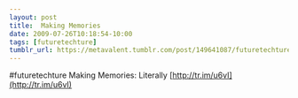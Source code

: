 ```yaml
---
layout: post
title:  Making Memories
date: 2009-07-26T10:18:54-10:00
tags: [futuretechture]
tumblr_url: https://metavalent.tumblr.com/post/149641087/futuretechture-making-memories-literally
---
```

#futuretechture Making Memories: Literally [http://tr.im/u6vI](http://tr.im/u6vI)

